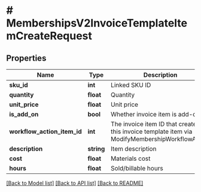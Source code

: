 # # MembershipsV2InvoiceTemplateItemCreateRequest

## Properties

Name | Type | Description | Notes
------------ | ------------- | ------------- | -------------
**sku_id** | **int** | Linked SKU ID |
**quantity** | **float** | Quantity |
**unit_price** | **float** | Unit price |
**is_add_on** | **bool** | Whether invoice item is add-on |
**workflow_action_item_id** | **int** | The invoice item ID that created this invoice template item via ModifyMembershipWorkflowAction | [optional]
**description** | **string** | Item description | [optional]
**cost** | **float** | Materials cost | [optional]
**hours** | **float** | Sold/billable hours | [optional]

[[Back to Model list]](../../README.md#models) [[Back to API list]](../../README.md#endpoints) [[Back to README]](../../README.md)
